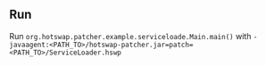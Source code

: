## Run 

Run `org.hotswap.patcher.example.serviceloade.Main.main()` with `-javaagent:<PATH_TO>/hotswap-patcher.jar=patch=<PATH_TO>/ServiceLoader.hswp`
